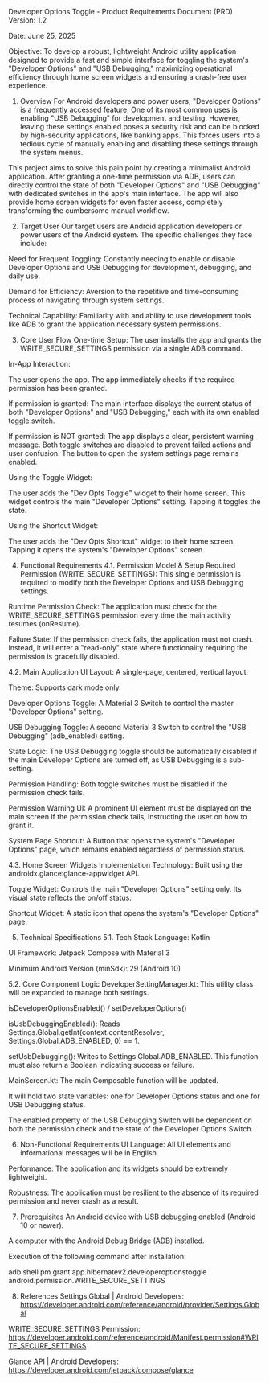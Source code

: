 Developer Options Toggle - Product Requirements Document (PRD)
Version: 1.2

Date: June 25, 2025

Objective: To develop a robust, lightweight Android utility application designed to provide a fast and simple interface for toggling the system's "Developer Options" and "USB Debugging," maximizing operational efficiency through home screen widgets and ensuring a crash-free user experience.

1. Overview
For Android developers and power users, "Developer Options" is a frequently accessed feature. One of its most common uses is enabling "USB Debugging" for development and testing. However, leaving these settings enabled poses a security risk and can be blocked by high-security applications, like banking apps. This forces users into a tedious cycle of manually enabling and disabling these settings through the system menus.

This project aims to solve this pain point by creating a minimalist Android application. After granting a one-time permission via ADB, users can directly control the state of both "Developer Options" and "USB Debugging" with dedicated switches in the app's main interface. The app will also provide home screen widgets for even faster access, completely transforming the cumbersome manual workflow.

2. Target User
Our target users are Android application developers or power users of the Android system. The specific challenges they face include:

Need for Frequent Toggling: Constantly needing to enable or disable Developer Options and USB Debugging for development, debugging, and daily use.

Demand for Efficiency: Aversion to the repetitive and time-consuming process of navigating through system settings.

Technical Capability: Familiarity with and ability to use development tools like ADB to grant the application necessary system permissions.

3. Core User Flow
One-time Setup: The user installs the app and grants the WRITE_SECURE_SETTINGS permission via a single ADB command.

In-App Interaction:

The user opens the app. The app immediately checks if the required permission has been granted.

If permission is granted: The main interface displays the current status of both "Developer Options" and "USB Debugging," each with its own enabled toggle switch.

If permission is NOT granted: The app displays a clear, persistent warning message. Both toggle switches are disabled to prevent failed actions and user confusion. The button to open the system settings page remains enabled.

Using the Toggle Widget:

The user adds the "Dev Opts Toggle" widget to their home screen. This widget controls the main "Developer Options" setting. Tapping it toggles the state.

Using the Shortcut Widget:

The user adds the "Dev Opts Shortcut" widget to their home screen. Tapping it opens the system's "Developer Options" screen.

4. Functional Requirements
4.1. Permission Model & Setup
Required Permission (WRITE_SECURE_SETTINGS): This single permission is required to modify both the Developer Options and USB Debugging settings.

Runtime Permission Check: The application must check for the WRITE_SECURE_SETTINGS permission every time the main activity resumes (onResume).

Failure State: If the permission check fails, the application must not crash. Instead, it will enter a "read-only" state where functionality requiring the permission is gracefully disabled.

4.2. Main Application UI
Layout: A single-page, centered, vertical layout.

Theme: Supports dark mode only.

Developer Options Toggle: A Material 3 Switch to control the master "Developer Options" setting.

USB Debugging Toggle: A second Material 3 Switch to control the "USB Debugging" (adb_enabled) setting.

State Logic: The USB Debugging toggle should be automatically disabled if the main Developer Options are turned off, as USB Debugging is a sub-setting.

Permission Handling: Both toggle switches must be disabled if the permission check fails.

Permission Warning UI: A prominent UI element must be displayed on the main screen if the permission check fails, instructing the user on how to grant it.

System Page Shortcut: A Button that opens the system's "Developer Options" page, which remains enabled regardless of permission status.

4.3. Home Screen Widgets
Implementation Technology: Built using the androidx.glance:glance-appwidget API.

Toggle Widget: Controls the main "Developer Options" setting only. Its visual state reflects the on/off status.

Shortcut Widget: A static icon that opens the system's "Developer Options" page.

5. Technical Specifications
5.1. Tech Stack
Language: Kotlin

UI Framework: Jetpack Compose with Material 3

Minimum Android Version (minSdk): 29 (Android 10)

5.2. Core Component Logic
DeveloperSettingManager.kt: This utility class will be expanded to manage both settings.

isDeveloperOptionsEnabled() / setDeveloperOptions()

isUsbDebuggingEnabled(): Reads Settings.Global.getInt(context.contentResolver, Settings.Global.ADB_ENABLED, 0) == 1.

setUsbDebugging(): Writes to Settings.Global.ADB_ENABLED. This function must also return a Boolean indicating success or failure.

MainScreen.kt: The main Composable function will be updated.

It will hold two state variables: one for Developer Options status and one for USB Debugging status.

The enabled property of the USB Debugging Switch will be dependent on both the permission check and the state of the Developer Options Switch.

6. Non-Functional Requirements
UI Language: All UI elements and informational messages will be in English.

Performance: The application and its widgets should be extremely lightweight.

Robustness: The application must be resilient to the absence of its required permission and never crash as a result.

7. Prerequisites
An Android device with USB debugging enabled (Android 10 or newer).

A computer with the Android Debug Bridge (ADB) installed.

Execution of the following command after installation:

adb shell pm grant app.hibernatev2.developeroptionstoggle android.permission.WRITE_SECURE_SETTINGS

8. References
Settings.Global | Android Developers: https://developer.android.com/reference/android/provider/Settings.Global

WRITE_SECURE_SETTINGS Permission: https://developer.android.com/reference/android/Manifest.permission#WRITE_SECURE_SETTINGS

Glance API | Android Developers: https://developer.android.com/jetpack/compose/glance